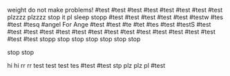 weight do not make problems!
#test
#test
#test
#test
#test
#test
#test
#test
plzzzz
plzzzz
stop it pl
sleep
stopp
#test
#test
#test
#test
#test
#testw
#tes
#test
#tesq
#angel
For Ange
#test
#test
#te
#tet
#tes
#test
#testS
#test
#test
#test
#test
#test
#test
#test
#test
#test
#test
#test
#test
#test
#test
#test
#test
stopp
stop
stop
stop
stop
stop
stop

stop
stop


hi
hi
rr
rr
test
test
test
tes
#test
#test
stp
plz
plz
pl
#test
